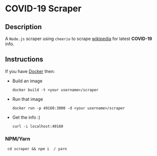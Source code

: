 # COVID-19 Scraper

## Description

A `Node.js` scraper using `cheerio` to scrape [wikipedia](https://en.wikipedia.org/wiki/Travel_restrictions_related_to_the_2019%E2%80%9320_coronavirus_pandemic) for latest **COVID-19** info.

## Instructions

If you have [Docker](https://www.docker.com/) then:

- Build an image
    ```
    docker build -t <your username>/scraper
    ```
 - Run that image

    ```
    docker run -p 49160:3000 -d <your username>/scraper
    ```

 - Get the info :)

    ```
    curl -i localhost:49160
    ```

### NPM/Yarn
```
 cd scraper && npm i  / yarn
 ```